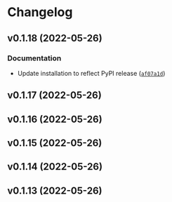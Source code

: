 # Changelog

<!--next-version-placeholder-->

## v0.1.18 (2022-05-26)
### Documentation
* Update installation to reflect PyPI release ([`af07a1d`](https://github.com/andrea-allen/compressnets/commit/af07a1d23896f78f28973d207db0c35f0729eeeb))

## v0.1.17 (2022-05-26)


## v0.1.16 (2022-05-26)


## v0.1.15 (2022-05-26)


## v0.1.14 (2022-05-26)


## v0.1.13 (2022-05-26)

